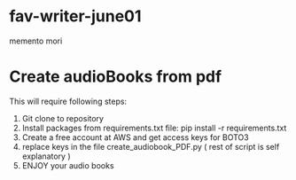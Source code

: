 # fav-writer-june01
memento mori

# Create audioBooks from pdf
This will require following steps:
1. Git clone to repository
2. Install packages from requirements.txt file: pip install -r requirements.txt
3. Create a free account at AWS and get access keys for BOTO3
4. replace keys in the file create_audiobook_PDF.py ( rest of script is self explanatory )
5.  ENJOY your audio books
